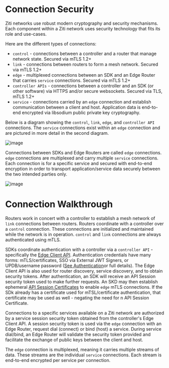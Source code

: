 # Connection Security

Ziti networks use robust modern cryptography and security mechanisms. Each component within a Ziti network uses
security technology that fits its role and use-cases.

Here are the different types of connections:

- `control` -  connections between a controller and a router that manage network state. Secured via mTLS 1.2+
- `link` - connections between routers to form a mesh network. Secured via mTLS 1.2+
- `edge` - multiplexed connections between an SDK and an Edge Router that carries `service` connections. Secured via mTLS 1.2+
- `controller APIs` - connections between a controller and an SDK (or other software) via HTTPS and/or secure websockets. Secured via TLS, mTLS 1.2+
- `service` - connections carried by an `edge` connection and establish communication between a client and host. Application data is end-to-end encrypted via libsodium public private key cryptography.

Below is a diagram showing the `control`, `link`, `edge`, and `controller API` connections. The `service` connections
exist within an `edge` connection and are pictured in more detail in the second diagram.

![image](/img/connections.png)


Connections between SDKs and Edge Routers are called `edge` connections. `edge` connections are multiplexed and carry
multiple `service` connections. Each connection is for a specific service and secured with end-to-end encryption in 
order to transport application/service data securely between the two intended parties only.

![image](/img/connections-edge-sdk-sdk.png)

# Connection Walkthrough

Routers work in concert with a controller to establish a mesh network of `link` connections between routers. Routers coordinate
with a controller over a `control` connection. These connections are initialized and maintained while the network is in
operation. `control` and `link` connections are always authenticated using mTLS.

SDKs coordinate authentication with a controller via a `controller API` - specifically the [Edge Client API](../../../reference/developer/api/01-edge-client-reference.mdx). 
Authentication credentials have many forms: mTLS/certificates, SSO via External JWT Signers, or UPDB/username password 
([See Authentication](authentication/auth.md)or full details). The Edge Client API is also used for router discovery, 
service discovery, and to obtain security tokens. After authentication, an SDK will receive an API Session security 
token used to make further requests. An SKD may then establish ephemeral [API Session Certificates](authentication/20-api-session-certificates.md) 
to enable `edge` mTLS connections. If the SDk already has a certificate used for mTSL/certificate authentication, that
certificate may be used as well - negating the need for n API Session Certificate.

Connections to a specific services available on a Ziti network are authorized by a service session security token 
obtained from the controller's Edge Client API. A session security token is used via the `edge` connection with an
Edge Router, request dial (connect) or bind (host) a service. During service dial/bind, an Edge Router will validate
the security token provided and facilitate the exchange of public keys between the client and host.

The `edge` connection is multiplexed, meaning it carries multiple streams of data. These streams are the individual 
`service` connections. Each stream is end-to-end encrypted per service per connection. 